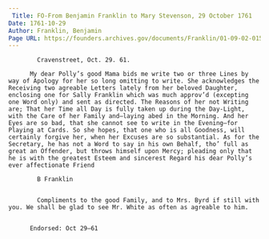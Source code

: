 ```yaml
---
 Title: FO-From Benjamin Franklin to Mary Stevenson, 29 October 1761
Date: 1761-10-29
Author: Franklin, Benjamin
Page URL: https://founders.archives.gov/documents/Franklin/01-09-02-0159
---
```


          
            Cravenstreet, Oct. 29. 61.
          
          My dear Polly’s good Mama bids me write two or three Lines by way of Apology for her so long omitting to write. She acknowledges the Receiving two agreable Letters lately from her beloved Daughter, enclosing one for Sally Franklin which was much approv’d (excepting one Word only) and sent as directed. The Reasons of her not Writing are; That her Time all Day is fully taken up during the Day-Light, with the Care of her Family and—laying abed in the Morning. And her Eyes are so bad, that she cannot see to write in the Evening—for Playing at Cards. So she hopes, that one who is all Goodness, will certainly forgive her, when her Excuses are so substantial. As for the Secretary, he has not a Word to say in his own Behalf, tho’ full as great an Offender, but throws himself upon Mercy; pleading only that he is with the greatest Esteem and sincerest Regard his dear Polly’s ever affectionate Friend
          
            B Franklin
          
          
            Compliments to the good Family, and to Mrs. Byrd if still with you. We shall be glad to see Mr. White as often as agreable to him.
          
         
          Endorsed: Oct 29–61
        
